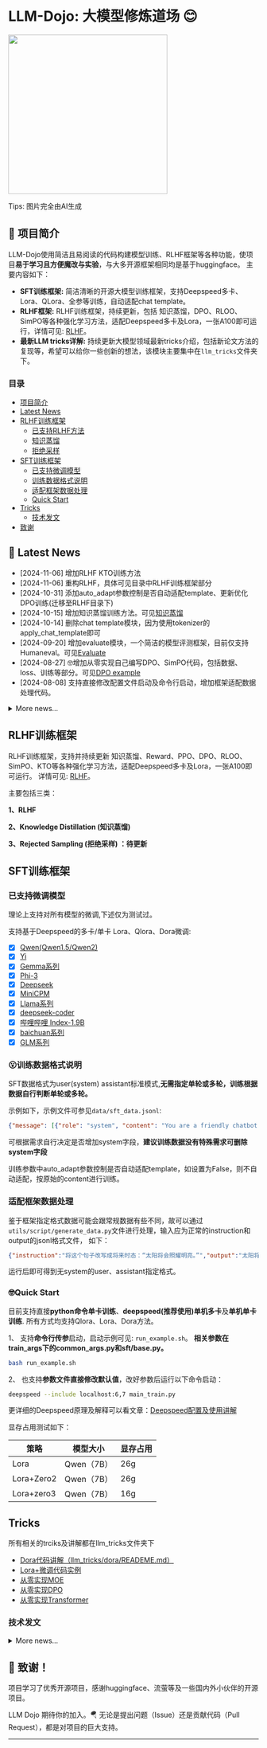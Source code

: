 
# LLM-Dojo: 大模型修炼道场 😊
<img src="pic/pic.jpg" width="320">

Tips: 图片完全由AI生成
## 🌟 项目简介
LLM-Dojo使用简洁且易阅读的代码构建模型训练、RLHF框架等各种功能，使项目**易于学习且方便魔改与实验**，与大多开源框架相同均是基于huggingface。
主要内容如下：
- **SFT训练框架:** 简洁清晰的开源大模型训练框架，支持Deepspeed多卡、Lora、QLora、全参等训练，自动适配chat template。
- **RLHF框架:** RLHF训练框架，持续更新，包括 知识蒸馏，DPO、RLOO、SimPO等各种强化学习方法，适配Deepspeed多卡及Lora，一张A100即可运行，详情可见: [RLHF](./rlhf/README.md)。
- **最新LLM tricks详解:** 持续更新大模型领域最新tricks介绍，包括新论文方法的复现等，希望可以给你一些创新的想法，该模块主要集中在```llm_tricks```文件夹下。

### 目录

- [项目简介](#-项目简介)
- [Latest News](#-latest-news)
- [RLHF训练框架](#rlhf训练框架)
  - [已支持RLHF方法](#rlhf训练框架)
  - [知识蒸馏](#rlhf训练框架)
  - [拒绝采样](#rlhf训练框架)
- [SFT训练框架](#sft训练框架)
  - [已支持微调模型](#已支持微调模型)
  - [训练数据格式说明](#训练数据格式说明)
  - [适配框架数据处理](#适配框架数据处理)
  - [Quick Start](#quick-start)
- [Tricks](#tricks)
  - [技术发文](#技术发文)
- [致谢](#-致谢)

## 📖 Latest News
- [2024-11-06] 增加RLHF KTO训练方法
- [2024-11-06] 重构RLHF，具体可见目录中RLHF训练框架部分
- [2024-10-31] 添加auto_adapt参数控制是否自动适配template、更新优化DPO训练(迁移至RLHF目录下)
- [2024-10-15] 增加知识蒸馏训练方法。可见[知识蒸馏](./rlhf/README.md)
- [2024-10-14] 删除chat template模块，因为使用tokenizer的apply_chat_template即可
- [2024-09-20] 增加evaluate模块，一个简洁的模型评测框架，目前仅支持Humaneval。可见[Evaluate](./evaluate/README.md)
- [2024-08-27] 🤓增加从零实现自己编写DPO、SimPO代码，包括数据、loss、训练等部分。可见[DPO example](./llm_tricks/DPO_example/README.md)
- [2024-08-08] 支持直接修改配置文件启动及命令行启动，增加框架适配数据处理代码。
<details> <summary>More news...</summary>

- [2024-08-04] 支持自适应单轮或多轮对话，无需指定单轮或多轮，训练根据数据自行判断单轮或多轮。且可自主设置system命令。可见[训练数据格式说明](#训练数据格式说明)
- [2024-07-19] RLHF 强化学习框架新增CPO,SimPO，以及二者融合CPO-SimPO
- [2024-07-16] RLHF 强化学习框架更新完成，支持deepspeed单卡/多卡 进行强化学习lora、qlora等训练，详细可见[RLHF](./rlhf/README.md)
- [2024-06-9] 🚀支持DPO训练，分为单轮对话DPO(自己构建，方便魔改)和多轮对话DPO(简洁实现)，支持deepspeed的lora和qlora，具体介绍可见 [DPO使用说明](./train_args/dpo/README.md)
- [2024-06-5] 🤓llm_tricks 增加从头开始实现MOE
- [2024-06-10] 🚀增加一步一步实现Transformer技术发文(包括代码等从零介绍)，可见 [技术发文](#技术发文)
- [2024-05-18] 🤓支持Deepspeed单机多卡、单机单卡的Lora、Qlora、全量微调等训练！
- [2024-05-13] 🚀 更新各大模型的Chat Template
- [2024-05-06] 🚀 支持Qwen、Yi模型的Lora、Qlora、Dora微调
- [2024-04-28] 🚀 更新dora微调原理示例、支持qwen模型微调
</details>

## RLHF训练框架

RLHF训练框架，支持并持续更新 知识蒸馏、Reward、PPO、DPO、RLOO、SimPO、KTO等各种强化学习方法，适配Deepspeed多卡及Lora，一张A100即可运行。
详情可见: [RLHF](./rlhf/README.md)。

主要包括三类：

**1、RLHF**

**2、Knowledge Distillation (知识蒸馏)**

**3、Rejected Sampling (拒绝采样) ：待更新**


## SFT训练框架

### 已支持微调模型
理论上支持对所有模型的微调,下述仅为测试过。

支持基于Deepspeed的多卡/单卡 Lora、Qlora、Dora微调:
- [x] [Qwen(Qwen1.5/Qwen2)](https://github.com/QwenLM/Qwen.git)
- [x] [Yi](https://github.com/01-ai/Yi)
- [x] [Gemma系列](https://github.com/google/gemma_pytorch)
- [x] [Phi-3](https://huggingface.co/microsoft/Phi-3-mini-128k-instruct)
- [x] [Deepseek](https://github.com/deepseek-ai/DeepSeek-LLM)
- [x] [MiniCPM](https://github.com/OpenBMB/MiniCPM)
- [x] [Llama系列](https://github.com/meta-llama/llama3)
- [x] [deepseek-coder](https://github.com/deepseek-ai/DeepSeek-Coder)
- [x] [哔哩哔哩 Index-1.9B](https://github.com/bilibili/Index-1.9B)
- [x] [baichuan系列](https://github.com/baichuan-inc/Baichuan2)
- [x] [GLM系列](https://github.com/THUDM/GLM-4)

### 😮训练数据格式说明
SFT数据格式为user(system) assistant标准模式,**无需指定单轮或多轮，训练根据数据自行判断单轮或多轮。**

示例如下，示例文件可参见```data/sft_data.jsonl```:
```json lines
{"message": [{"role": "system", "content": "You are a friendly chatbot who always responds in the style of a pirate"},{"role": "user", "content": "How many helicopters can a human eat in one sitting"},{"role": "assistant", "content": "Sure! Here are some ways to eat bananas and dragonfruits together"},{"role": "user", "content": "你好"},{"role": "assistant", "content": "hellow"}]}
```
可根据需求自行决定是否增加system字段，**建议训练数据没有特殊需求可删除system字段**

训练参数中auto_adapt参数控制是否自动适配template，如设置为False，则不自动适配，按原始的content进行训练。

### 适配框架数据处理
鉴于框架指定格式数据可能会跟常规数据有些不同，故可以通过```utils/script/generate_data.py```文件进行处理，输入应为正常的instruction和output的jsonl格式文件，
如下：
```json lines
{"instruction":"将这个句子改写成将来时态：“太阳将会照耀明亮。”","output":"太阳将会散发温暖的光芒。"}
```
运行后即可得到无system的user、assistant指定格式。

### 🤓Quick Start
目前支持直接**python命令单卡训练**、**deepspeed(推荐使用)单机多卡**及**单机单卡训练**. 所有方式均支持Qlora、Lora、Dora方法。


1、 支持**命令行传参**启动，启动示例可见: ```run_example.sh```。 **相关参数在train_args下的common_args.py和sft/base.py。**
```bash
bash run_example.sh
```

2、 也支持**参数文件直接修改默认值**，改好参数后运行以下命令启动：
```bash
deepspeed --include localhost:6,7 main_train.py
```
更详细的Deepspeed原理及解释可以看文章：[Deepspeed配置及使用讲解](https://zhuanlan.zhihu.com/p/698631348)


显存占用测试如下：

| 策略         | 模型大小     | 显存占用 |
|------------|----------|------|
| Lora       | Qwen（7B） | 26g  |
| Lora+Zero2 | Qwen（7B） | 26g  |
| Lora+zero3 | Qwen（7B） | 16g  |

## Tricks
 所有相关的trciks及讲解都在llm_tricks文件夹下
- [Dora代码讲解（llm_tricks/dora/READEME.md）](./llm_tricks/dora/READEME.md)
- [Lora+微调代码实例](https://github.com/mst272/simple-lora-plus)
- [从零实现MOE](./llm_tricks/moe/READEME.md)
- [从零实现DPO](./llm_tricks/DPO_example/README.md)
- [从零实现Transformer](./llm_tricks/transformer/README.md)

### 技术发文
<details> <summary>More news...</summary>

- [Deepspeed配置及使用讲解](https://zhuanlan.zhihu.com/p/698631348)
- [从零代码构建MOE](https://zhuanlan.zhihu.com/p/701777558)
- [一步一步实现Transformer代码](https://medium.com/@sdwzh2725/transformer-code-step-by-step-understandingtransformer-d2ea773f15fa)
- [DPO训练QWEN2及魔改DPO实现](https://zhuanlan.zhihu.com/p/702569978)
- [实现强化学习(RLHF)全流程代码构建（PPO、RLOO等）](https://zhuanlan.zhihu.com/p/708935028)
- [从零实现强化学习DPO（SimPO）训练代码](https://zhuanlan.zhihu.com/p/716706368)
- [实现一个简洁的代码模型评测框架（以Qwen2.5-coder 评测Humaneval为例）](https://zhuanlan.zhihu.com/p/721218072)
- [大模型LLM知识蒸馏代码讲解与训练](https://zhuanlan.zhihu.com/p/1064724364)

</details>


## 🤝 致谢！
项目学习了优秀开源项目，感谢huggingface、流萤等及一些国内外小伙伴的开源项目。

LLM Dojo 期待你的加入。🪂 无论是提出问题（Issue）还是贡献代码（Pull Request），都是对项目的巨大支持。
***
